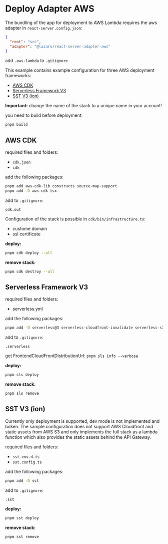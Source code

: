 # Deploy Adapter AWS

The bundling of the app for deployment to AWS Lambda requires the aws adapter in `react-server.config.json`:

```json
{
  "root": "src",
  "adapter": "@lazarv/react-server-adapter-aws"
}
```

add `.aws-lambda` to `.gitignore`

This example contains example configuration for three AWS deployment frameworks:
* [AWS CDK](#aws-cdk)
* [Serverless Framework V3](#serverless-framework-v3)
* [SST V3 (ion)](#sst-v3-ion)

**Important:** change the name of the stack to a unique name in your account!

you need to build before deployment:
```sh
pnpm build
```

## AWS CDK

required files and folders:
* `cdk.json`
* `cdk`

add the following packages:
```sh
pnpm add aws-cdk-lib constructs source-map-support
pnpm add -D aws-cdk tsx
```

add to `.gitignore`:
```
cdk.out
```

Configuration of the stack is possible in `cdk/bin/infrastructure.ts`:
* custome domain
* ssl certificate

**deploy:**
```sh
pnpm cdk deploy --all
```

**remove stack:**
```sh
pnpm cdk destroy --all
```

## Serverless Framework V3

required files and folders:
* serverless.yml

add the following packages:
```sh
pnpm add -D serverless@3 serverless-cloudfront-invalidate serverless-s3-sync
```

add to `.gitignore`:
```
.serverless
```

get FrontendCloudFrontDistributionUrl:
`pnpm sls info --verbose`

**deploy:**
```sh
pnpm sls deploy
```

**remove stack:**
```sh
pnpm sls remove
```

## SST V3 (ion)

Currently only deployment is supported, dev mode is not implemented and boken.
The sample configuration does not support AWS Cloudfront and static assets from AWS S3 and only implements the full stack as a lambda function which also provides the static assets behind the API Gateway.

required files and folders:
* `sst-env.d.ts`
* `sst.config.ts`

add the following packages:
```sh
pnpm add -D sst
```

add to `.gitignore`:
```
.sst
```

**deploy:**
```sh
pnpm sst deploy
```

**remove stack:**
```sh
pnpm sst remove
```